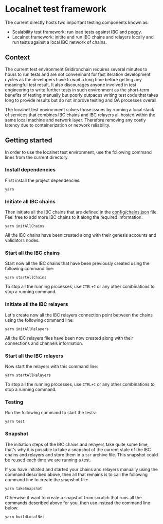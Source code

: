 # Localnet test framework

The current directly hosts two important testing components known as:

- Scalability test framework: run load tests against IBC and peggy.
- Localnet framework: initite and run IBC chains and relayers locally and run tests against a local IBC network of chains.

## Context

The current test environment Gridironchain requires several minutes to hours to run tests and are not conveninant for fast iteration development cycles as the developers have to wait a long time before getting any meaningful test result. It also discourages anyone involved in test engineering to write further tests in such environment as the short-term benefits of testing manually but poorly outpaces writing test code that takes long to provide results but do not improve testing and QA processes overall.

The localnet test environment solves those issues by running a local stack of services that combines IBC chains and IBC relayers all hosted within the same local machine and network layer. Therefore removing any costly latency due to containerization or network reliability.

## Getting started

In order to use the localnet test environment, use the following command lines from the current directory.

### Install dependencies

First install the project dependencies:

```
yarn
```

### Initiate all IBC chains

Then initiate all the IBC chains that are defined in the [config/chains.json](./config/chains.json) file. Feel free to add more IBC chains to it along the required information.

```
yarn initAllChains
```

All the IBC chains have been created along with their genesis accounts and validators nodes.

### Start all the IBC chains

Start now all the IBC chains that have been previously created using the following command line:

```
yarn startAllChains
```

To stop all the running processes, use `CTRL+C` or any other combinations to stop a running command.

### Initiate all the IBC relayers

Let's create now all the IBC relayers connection point between the chains using the following command line:

```
yarn initAllRelayers
```

All the IBC relayers files have been now created along with their connections and channels information.

### Start all the IBC relayers

Now start the relayers with this command line:

```
yarn startAllRelayers
```

To stop all the running processes, use `CTRL+C` or any other combinations to stop a running command.

### Testing

Run the following command to start the tests:

```
yarn test
```

### Snapshot

The initiation steps of the IBC chains and relayers take quite some time, that's why it is possible to take a snapshot of the current state of the IBC chains and relayers and store them in a `tar` archive file. This snapshot could be reused each time we are running a test.

If you have initiated and started your chains and relayers manually using the command described above, then all that remains is to call the following command line to create the snapshot file:

```
yarn takeSnapshot
```

Otherwise if want to create a snapshot from scratch that runs all the commands described above for you, then use instead the command line below:

```
yarn buildLocalNet
```
